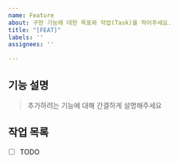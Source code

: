 ```yaml
---
name: Feature
about: 구현 기능에 대한 목표와 작업(Task)을 적어주세요.
title: "[FEAT]"
labels: ''
assignees: ''

---
```


## 기능 설명
> 추가하려는 기능에 대해 간결하게 설명해주세요

## 작업 목록
- [ ] TODO
